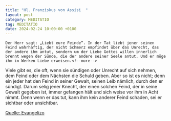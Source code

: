 ```yaml
---
title: "Hl. Franziskus von Assisi  "
layout: post
category: MEDITATIO
tag: MEDITATIO
date: 2024-02-24 10:00:00 +0100
---
```

	Der Herr sagt: „Liebt eure Feinde“. In der Tat liebt jener seinen Feind wahrhaftig, der nicht Schmerz empfindet über das Unrecht, das der andere ihm antut, sondern um der Liebe Gottes willen innerlich brennt wegen der Sünde, die der andere seiner Seele antut. Und er möge ihm in Werken Liebe erweisen.<!--more-->
 
Viele gibt es, die oft, wenn sie sündigen oder Unrecht auf sich nehmen, dem Feind oder dem Nächsten die Schuld geben. Aber so ist es nicht; denn ein jeder hat den Feind in seiner Gewalt, seinen Leib nämlich, durch den er sündigt. Darum selig jener Knecht, der einen solchen Feind, der in seine Gewalt gegeben ist, immer gefangen hält und sich weise vor ihm in Acht nimmt. Denn wenn er das tut, kann ihm kein anderer Feind schaden, sei er sichtbar oder unsichtbar.

[Quelle: Evangelizo](https://evangeliumtagfuertag.org/DE/gospel)